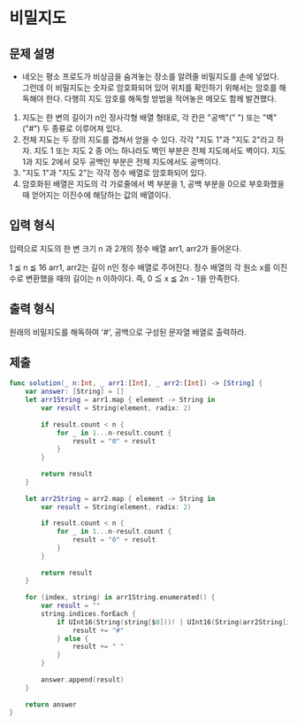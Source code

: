 # 비밀지도
## 문제 설명
- 네오는 평소 프로도가 비상금을 숨겨놓는 장소를 알려줄 비밀지도를 손에 넣었다. 그런데 이 비밀지도는 숫자로 암호화되어 있어 위치를 확인하기 위해서는 암호를 해독해야 한다. 다행히 지도 암호를 해독할 방법을 적어놓은 메모도 함께 발견했다.

1. 지도는 한 변의 길이가 n인 정사각형 배열 형태로, 각 칸은 "공백"(" ") 또는 "벽"("#") 두 종류로 이루어져 있다.
2. 전체 지도는 두 장의 지도를 겹쳐서 얻을 수 있다. 각각 "지도 1"과 "지도 2"라고 하자. 지도 1 또는 지도 2 중 어느 하나라도 벽인 부분은 전체 지도에서도 벽이다. 지도 1과 지도 2에서 모두 공백인 부분은 전체 지도에서도 공백이다.
3. "지도 1"과 "지도 2"는 각각 정수 배열로 암호화되어 있다.
4. 암호화된 배열은 지도의 각 가로줄에서 벽 부분을 1, 공백 부분을 0으로 부호화했을 때 얻어지는 이진수에 해당하는 값의 배열이다.
## 입력 형식
입력으로 지도의 한 변 크기 n 과 2개의 정수 배열 arr1, arr2가 들어온다.

1 ≦ n ≦ 16
arr1, arr2는 길이 n인 정수 배열로 주어진다.
정수 배열의 각 원소 x를 이진수로 변환했을 때의 길이는 n 이하이다. 즉, 0 ≦ x ≦ 2n - 1을 만족한다.
## 출력 형식
원래의 비밀지도를 해독하여 '#', 공백으로 구성된 문자열 배열로 출력하라.
## 제출

```swift
func solution(_ n:Int, _ arr1:[Int], _ arr2:[Int]) -> [String] {
    var answer: [String] = []
    let arr1String = arr1.map { element -> String in
        var result = String(element, radix: 2)
        
        if result.count < n {
            for _ in 1...n-result.count {
                result = "0" + result
            }
        }
        
        return result
    }
    
    let arr2String = arr2.map { element -> String in
        var result = String(element, radix: 2)
        
        if result.count < n {
            for _ in 1...n-result.count {
                result = "0" + result
            }
        }
        
        return result
    }
    
    for (index, string) in arr1String.enumerated() {
        var result = ""
        string.indices.forEach {
            if UInt16(String(string[$0]))! | UInt16(String(arr2String[index][$0]))! != 0 {
                result += "#"
            } else {
                result += " "
            }
        }
        
        answer.append(result)
    }
    
    return answer
}
```
